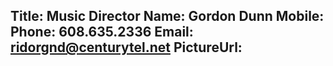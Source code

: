 Title: Music Director
Name: Gordon Dunn
Mobile:  
Phone: 608.635.2336
Email: ridorgnd@centurytel.net
PictureUrl:
---
